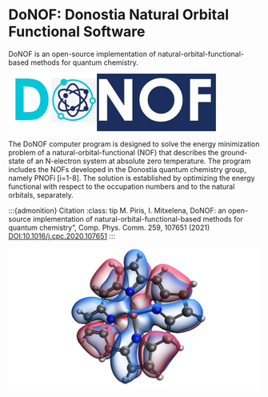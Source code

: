 # DoNOF: Donostia Natural Orbital Functional Software

DoNOF is an open-source implementation of natural-orbital-functional-based methods for quantum chemistry.

![DoNOF](./Logo-DoNOF.jpeg)

The DoNOF computer program is designed to solve the energy
minimization problem of a natural-orbital-functional (NOF)
that describes the ground-state of an N-electron
system at absolute zero temperature. The program includes the NOFs developed
in the Donostia quantum chemistry group, namely PNOFi [i=1-8]. The
solution is established by optimizing the energy functional with respect to the
occupation numbers and to the natural orbitals, separately.

:::{admonition} Citation
:class: tip
M. Piris, I. Mitxelena, DoNOF: an open-source implementation of natural-orbital-functional-based methods for quantum chemistry”, 
Comp. Phys. Comm. 259, 107651 (2021)
[DOI:10.1016/j.cpc.2020.107651](https://doi.org/10.1016/j.cpc.2020.107651)
:::

![FeP-PNOF7-mult=3-ncwo=4](./FeP.jpg)
